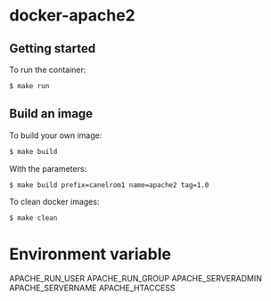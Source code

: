 # docker-apache2

## Getting started
To run the container:
```bash
$ make run
```
## Build an image
To build your own image:
```bash
$ make build
```
With the parameters:
```bash
$ make build prefix=canelrom1 name=apache2 tag=1.0
```
To clean docker images:
```bash
$ make clean
```


# Environment variable

APACHE_RUN_USER
APACHE_RUN_GROUP
APACHE_SERVERADMIN
APACHE_SERVERNAME
APACHE_HTACCESS
